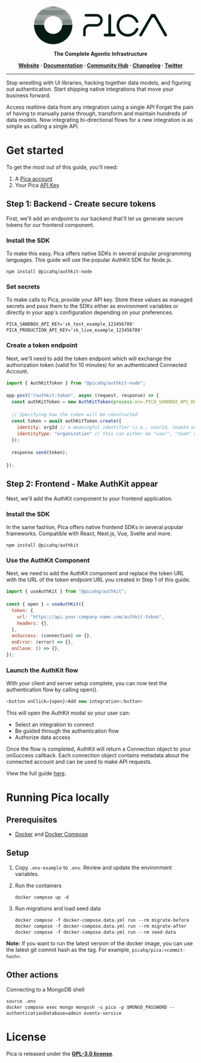 <p align="center">
  <a href="https://picaos.com">
    <picture>
      <source media="(prefers-color-scheme: dark)" srcset="./resources/images/logo-dark.svg">
      <source media="(prefers-color-scheme: light)" srcset="./resources/images/logo-light.svg">
      <img alt="Pica Logo" src="./resources/images/logo-light.svg" height="100px">
    </picture>
  </a>
</p>

<p align="center"><b>The Complete Agentic Infrastructure</b></p>

<p align="center">
  <b>
    <a href="https://www.picaos.com/">Website</a>
    ·
    <a href="https://docs.picaos.com">Documentation</a>
    ·
    <a href="https://www.picaos.com/community">Community Hub</a>
    ·
    <a href="https://www.picaos.com/community/changelog">Changelog</a>
    ·
    <a href="https://twitter.com/picahq">Twitter</a>
  </b>
</p>

---

Stop wrestling with UI libraries, hacking together data models, and figuring out authentication. Start shipping native integrations that move your business forward.

Access realtime data from any integration using a single API
Forget the pain of having to manually parse through, transform and maintain hundreds of data models. Now integrating bi-directional flows for a new integration is as simple as calling a single API.

# Get started

To get the most out of this guide, you'll need:

1. A [Pica account](https://app.picaos.com)
2. Your Pica [API Key](https://docs.picaos.com/docs/glossary#api-key)

## Step 1: Backend - Create secure tokens

First, we'll add an endpoint to our backend that'll let us generate secure tokens for our frontend component.

### Install the SDK

To make this easy, Pica offers native SDKs in several popular programming languages. This guide will use the popular AuthKit SDK for Node.js.

```shell npm
npm install @picahq/authkit-node
```

### Set secrets

To make calls to Pica, provide your API key. Store these values as managed secrets and pass them to the SDKs either as environment variables or directly in your app's configuration depending on your preferences.

```shell
PICA_SANDBOX_API_KEY='sk_test_example_123456789'
PICA_PRODUCTION_API_KEY='sk_live_example_123456789'
```

### Create a token endpoint

Next, we'll need to add the token endpoint which will exchange the authorization token (valid for 10 minutes) for an authenticated Connected Account.

```javascript
import { AuthKitToken } from "@picahq/authkit-node";

app.post("/authkit-token", async (request, response) => {
  const authKitToken = new AuthKitToken(process.env.PICA_SANDBOX_API_KEY);

  // Specifying how the token will be constructed
  const token = await authKitToken.create({
    identity: orgId // a meaningful identifier (i.e., userId, teamId or organizationId)
    identityType: "organization" // this can either be "user", "team" or "organization"
  });

  response.send(token);

});
```

## Step 2: Frontend - Make AuthKit appear

Next, we'll add the AuthKit component to your frontend application.

### Install the SDK

In the same fashion, Pica offers native frontend SDKs in several popular frameworks. Compatible with React, Next.js, Vue, Svelte and more.

```shell npm
npm install @picahq/authkit
```

### Use the AuthKit Component

Next, we need to add the AuthKit component and replace the token URL with the URL of the token endpoint URL you created in Step 1 of this guide.

```javascript
import { useAuthKit } from "@picahq/authkit";

const { open } = useAuthKit({
  token: {
    url: "https://api.your-company-name.com/authkit-token",
    headers: {},
  },
  onSuccess: (connection) => {},
  onError: (error) => {},
  onClose: () => {},
});
```

### Launch the AuthKit flow

With your client and server setup complete, you can now test the authentication flow by calling open().

```javascript
<button onClick={open}>Add new integration</button>
```

This will open the AuthKit modal so your user can:

- Select an integration to connect
- Be guided through the authentication flow
- Authorize data access

Once the flow is completed, AuthKit will return a Connection object to your onSuccess callback. Each connection object contains metadata about the connected account and can be used to make API requests.

View the full guide [here](https://docs.picaos.com).

# Running Pica locally

## Prerequisites

* [Docker](https://docs.docker.com/engine/) and [Docker Compose](https://docs.docker.com/compose/)

## Setup

1. Copy `.env-example` to `.env`. Review and update the environment variables.

2. Run the containers

    ```shell
    docker compose up -d
    ```
3. Run migrations and load seed data

    ```shell
    docker compose -f docker-compose.data.yml run --rm migrate-before
    docker compose -f docker-compose.data.yml run --rm migrate-after
    docker compose -f docker-compose.data.yml run --rm seed-data
    ```

**Note:** If you want to run the latest version of the docker image, you can use the latest git commit hash as the tag. For example, `picahq/pica:<commit-hash>`.

## Other actions

Connecting to a MongoDB shell

```shell
source .env
docker compose exec mongo mongosh -u pica -p $MONGO_PASSWORD --authenticationDatabase=admin events-service
```


# License

Pica is released under the [**GPL-3.0 license**](LICENSE).
